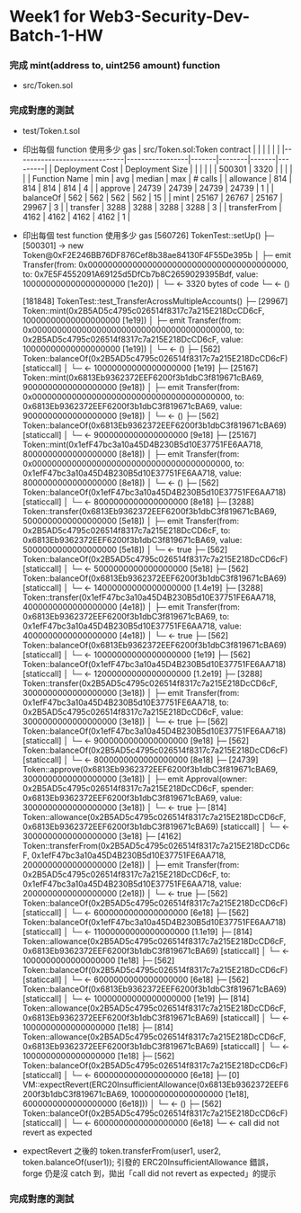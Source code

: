 # Week1 for Web3-Security-Dev-Batch-1-HW

### 完成 mint(address to, uint256 amount) function
- src/Token.sol

### 完成對應的測試
- test/Token.t.sol
- 印出每個 function 使用多少 gas
  | src/Token.sol:Token contract |                 |       |        |       |         |
  |------------------------------|-----------------|-------|--------|-------|---------|
  | Deployment Cost              | Deployment Size |       |        |       |         |
  | 500301                       | 3320            |       |        |       |         |
  | Function Name                | min             | avg   | median | max   | # calls |
  | allowance                    | 814             | 814   | 814    | 814   | 4       |
  | approve                      | 24739           | 24739 | 24739  | 24739 | 1       |
  | balanceOf                    | 562             | 562   | 562    | 562   | 15      |
  | mint                         | 25167           | 26767 | 25167  | 29967 | 3       |
  | transfer                     | 3288            | 3288  | 3288   | 3288  | 3       |
  | transferFrom                 | 4162            | 4162  | 4162   | 4162  | 1       |
- 印出每個 test function 使用多少 gas
  [560726] TokenTest::setUp()
    ├─ [500301] → new Token@0xF2E246BB76DF876Cef8b38ae84130F4F55De395b
    │   ├─ emit Transfer(from: 0x0000000000000000000000000000000000000000, to: 0x7E5F4552091A69125d5DfCb7b8C2659029395Bdf, value: 100000000000000000000 [1e20])
    │   └─ ← 3320 bytes of code
    └─ ← ()

  [181848] TokenTest::test_TransferAcrossMultipleAccounts()
    ├─ [29967] Token::mint(0x2B5AD5c4795c026514f8317c7a215E218DcCD6cF, 10000000000000000000 [1e19])
    │   ├─ emit Transfer(from: 0x0000000000000000000000000000000000000000, to: 0x2B5AD5c4795c026514f8317c7a215E218DcCD6cF, value: 10000000000000000000 [1e19])
    │   └─ ← ()
    ├─ [562] Token::balanceOf(0x2B5AD5c4795c026514f8317c7a215E218DcCD6cF) [staticcall]
    │   └─ ← 10000000000000000000 [1e19]
    ├─ [25167] Token::mint(0x6813Eb9362372EEF6200f3b1dbC3f819671cBA69, 9000000000000000000 [9e18])
    │   ├─ emit Transfer(from: 0x0000000000000000000000000000000000000000, to: 0x6813Eb9362372EEF6200f3b1dbC3f819671cBA69, value: 9000000000000000000 [9e18])
    │   └─ ← ()
    ├─ [562] Token::balanceOf(0x6813Eb9362372EEF6200f3b1dbC3f819671cBA69) [staticcall]
    │   └─ ← 9000000000000000000 [9e18]
    ├─ [25167] Token::mint(0x1efF47bc3a10a45D4B230B5d10E37751FE6AA718, 8000000000000000000 [8e18])
    │   ├─ emit Transfer(from: 0x0000000000000000000000000000000000000000, to: 0x1efF47bc3a10a45D4B230B5d10E37751FE6AA718, value: 8000000000000000000 [8e18])
    │   └─ ← ()
    ├─ [562] Token::balanceOf(0x1efF47bc3a10a45D4B230B5d10E37751FE6AA718) [staticcall]
    │   └─ ← 8000000000000000000 [8e18]
    ├─ [3288] Token::transfer(0x6813Eb9362372EEF6200f3b1dbC3f819671cBA69, 5000000000000000000 [5e18])
    │   ├─ emit Transfer(from: 0x2B5AD5c4795c026514f8317c7a215E218DcCD6cF, to: 0x6813Eb9362372EEF6200f3b1dbC3f819671cBA69, value: 5000000000000000000 [5e18])
    │   └─ ← true
    ├─ [562] Token::balanceOf(0x2B5AD5c4795c026514f8317c7a215E218DcCD6cF) [staticcall]
    │   └─ ← 5000000000000000000 [5e18]
    ├─ [562] Token::balanceOf(0x6813Eb9362372EEF6200f3b1dbC3f819671cBA69) [staticcall]
    │   └─ ← 14000000000000000000 [1.4e19]
    ├─ [3288] Token::transfer(0x1efF47bc3a10a45D4B230B5d10E37751FE6AA718, 4000000000000000000 [4e18])
    │   ├─ emit Transfer(from: 0x6813Eb9362372EEF6200f3b1dbC3f819671cBA69, to: 0x1efF47bc3a10a45D4B230B5d10E37751FE6AA718, value: 4000000000000000000 [4e18])
    │   └─ ← true
    ├─ [562] Token::balanceOf(0x6813Eb9362372EEF6200f3b1dbC3f819671cBA69) [staticcall]
    │   └─ ← 10000000000000000000 [1e19]
    ├─ [562] Token::balanceOf(0x1efF47bc3a10a45D4B230B5d10E37751FE6AA718) [staticcall]
    │   └─ ← 12000000000000000000 [1.2e19]
    ├─ [3288] Token::transfer(0x2B5AD5c4795c026514f8317c7a215E218DcCD6cF, 3000000000000000000 [3e18])
    │   ├─ emit Transfer(from: 0x1efF47bc3a10a45D4B230B5d10E37751FE6AA718, to: 0x2B5AD5c4795c026514f8317c7a215E218DcCD6cF, value: 3000000000000000000 [3e18])
    │   └─ ← true
    ├─ [562] Token::balanceOf(0x1efF47bc3a10a45D4B230B5d10E37751FE6AA718) [staticcall]
    │   └─ ← 9000000000000000000 [9e18]
    ├─ [562] Token::balanceOf(0x2B5AD5c4795c026514f8317c7a215E218DcCD6cF) [staticcall]
    │   └─ ← 8000000000000000000 [8e18]
    ├─ [24739] Token::approve(0x6813Eb9362372EEF6200f3b1dbC3f819671cBA69, 3000000000000000000 [3e18])
    │   ├─ emit Approval(owner: 0x2B5AD5c4795c026514f8317c7a215E218DcCD6cF, spender: 0x6813Eb9362372EEF6200f3b1dbC3f819671cBA69, value: 3000000000000000000 [3e18])
    │   └─ ← true
    ├─ [814] Token::allowance(0x2B5AD5c4795c026514f8317c7a215E218DcCD6cF, 0x6813Eb9362372EEF6200f3b1dbC3f819671cBA69) [staticcall]
    │   └─ ← 3000000000000000000 [3e18]
    ├─ [4162] Token::transferFrom(0x2B5AD5c4795c026514f8317c7a215E218DcCD6cF, 0x1efF47bc3a10a45D4B230B5d10E37751FE6AA718, 2000000000000000000 [2e18])
    │   ├─ emit Transfer(from: 0x2B5AD5c4795c026514f8317c7a215E218DcCD6cF, to: 0x1efF47bc3a10a45D4B230B5d10E37751FE6AA718, value: 2000000000000000000 [2e18])
    │   └─ ← true
    ├─ [562] Token::balanceOf(0x2B5AD5c4795c026514f8317c7a215E218DcCD6cF) [staticcall]
    │   └─ ← 6000000000000000000 [6e18]
    ├─ [562] Token::balanceOf(0x1efF47bc3a10a45D4B230B5d10E37751FE6AA718) [staticcall]
    │   └─ ← 11000000000000000000 [1.1e19]
    ├─ [814] Token::allowance(0x2B5AD5c4795c026514f8317c7a215E218DcCD6cF, 0x6813Eb9362372EEF6200f3b1dbC3f819671cBA69) [staticcall]
    │   └─ ← 1000000000000000000 [1e18]
    ├─ [562] Token::balanceOf(0x2B5AD5c4795c026514f8317c7a215E218DcCD6cF) [staticcall]
    │   └─ ← 6000000000000000000 [6e18]
    ├─ [562] Token::balanceOf(0x6813Eb9362372EEF6200f3b1dbC3f819671cBA69) [staticcall]
    │   └─ ← 10000000000000000000 [1e19]
    ├─ [814] Token::allowance(0x2B5AD5c4795c026514f8317c7a215E218DcCD6cF, 0x6813Eb9362372EEF6200f3b1dbC3f819671cBA69) [staticcall]
    │   └─ ← 1000000000000000000 [1e18]
    ├─ [814] Token::allowance(0x2B5AD5c4795c026514f8317c7a215E218DcCD6cF, 0x6813Eb9362372EEF6200f3b1dbC3f819671cBA69) [staticcall]
    │   └─ ← 1000000000000000000 [1e18]
    ├─ [562] Token::balanceOf(0x2B5AD5c4795c026514f8317c7a215E218DcCD6cF) [staticcall]
    │   └─ ← 6000000000000000000 [6e18]
    ├─ [0] VM::expectRevert(ERC20InsufficientAllowance(0x6813Eb9362372EEF6200f3b1dbC3f819671cBA69, 1000000000000000000 [1e18], 6000000000000000000 [6e18]))
    │   └─ ← ()
    ├─ [562] Token::balanceOf(0x2B5AD5c4795c026514f8317c7a215E218DcCD6cF) [staticcall]
    │   └─ ← 6000000000000000000 [6e18]
    └─ ← call did not revert as expected
- expectRevert 之後的 token.transferFrom(user1, user2, token.balanceOf(user1)); 引發的 ERC20InsufficientAllowance 錯誤，forge 仍是沒 catch 到，拋出「call did not revert as expected」的提示

### 完成對應的測試
